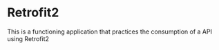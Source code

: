 # Retrofit2

This is a functioning application that practices the consumption of a API using Retrofit2

